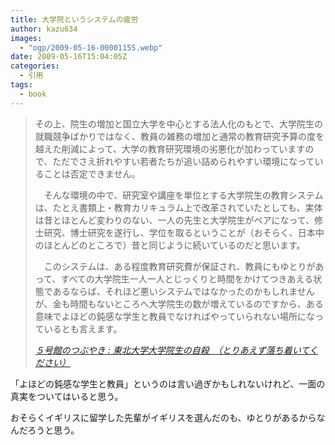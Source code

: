 ```yaml
---
title: 大学院というシステムの疲労
author: kazu634
images:
  - "ogp/2009-05-16-00001155.webp"
date: 2009-05-16T15:04:05Z
categories:
  - 引用
tags:
  - book
---
```

<div class="section">
<blockquote title="５号館のつぶやき " cite="http://shinka3.exblog.jp/11537972/">
<p>
      その上、院生の増加と国立大学を中心とする法人化のもとで、大学院生の就職競争ばかりではなく、教員の雑務の増加と通常の教育研究予算の度を越えた削減によって、大学の教育研究環境の劣悪化が加わっていますので、ただでさえ折れやすい若者たちが追い詰められやすい環境になっていることは否定できません。
</p>

<p>
      　そんな環境の中で、研究室や講座を単位とする大学院生の教育システムは、たとえ書類上・教育カリキュラム上で改革されていたとしても、実体は昔とほとんど変わりのない、一人の先生と大学院生がペアになって、修士研究、博士研究を遂行し、学位を取るということが（おそらく、日本中のほとんどのところで）昔と同じように続いているのだと思います。
</p>

<p>
      　このシステムは、ある程度教育研究費が保証され、教員にもゆとりがあって、すべての大学院生一人一人とじっくりと時間をかけてつきあえる状態であるならば、それほど悪いシステムではなかったのかもしれませんが、金も時間もないところへ大学院生の数が増えているのですから、ある意味でよほどの鈍感な学生と教員でなければやっていられない場所になっているとも言えます。
</p>

<p>
<cite><a href="http://shinka3.exblog.jp/11537972/" onclick="__gaTracker('send', 'event', 'outbound-article', 'http://shinka3.exblog.jp/11537972/', '５号館のつぶやき : 東北大学大学院生の自殺　（とりあえず落ち着いてください）');" target="_blank">５号館のつぶやき : 東北大学大学院生の自殺　（とりあえず落ち着いてください）</a></cite>
</p>
</blockquote>

<p>
    「よほどの鈍感な学生と教員」というのは言い過ぎかもしれないけれど、一面の真実をついてはいると思う。
</p>

<p>
    おそらくイギリスに留学した先輩がイギリスを選んだのも、ゆとりがあるからなんだろうと思う。
</p>
</div>
